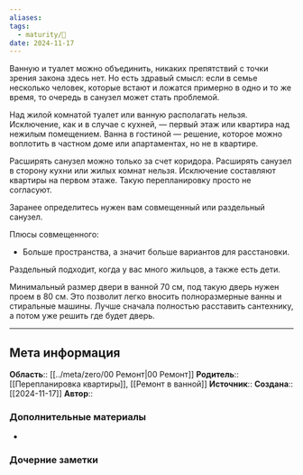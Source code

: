 ```yaml
---
aliases: 
tags:
  - maturity/🌱
date: 2024-11-17
---
```

Ванную и туалет можно объединить, никаких препятствий с точки зрения закона здесь нет. Но есть здравый смысл: если в семье несколько человек, которые встают и ложатся примерно в одно и то же время, то очередь в санузел может стать проблемой.

Над жилой комнатой туалет или ванную располагать нельзя. Исключение, как и в случае с кухней, — первый этаж или квартира над нежилым помещением. Ванна в гостиной — решение, которое можно воплотить в частном доме или апартаментах, но не в квартире.

Расширять санузел можно только за счет коридора. Расширять санузел в сторону кухни или жилых комнат нельзя. Исключение составляют квартиры на первом этаже. Такую перепланировку просто не согласуют.

Заранее определитесь нужен вам совмещенный или раздельный санузел.

Плюсы совмещенного:
- Больше пространства, а значит больше вариантов для расстановки.

Раздельный подходит, когда у вас много жильцов, а также есть дети.

Минимальный размер двери в ванной 70 см, под такую дверь нужен проем в 80 см. Это позволит легко вносить полноразмерные ванны и стиральные машины. Лучше сначала полностью расставить сантехнику, а потом уже решить где будет дверь.

***
## Мета информация
**Область**:: [[../meta/zero/00 Ремонт|00 Ремонт]]
**Родитель**:: [[Перепланировка квартиры]], [[Ремонт в ванной]]
**Источник**:: 
**Создана**:: [[2024-11-17]]
**Автор**:: 
### Дополнительные материалы
- 

### Дочерние заметки
<!-- QueryToSerialize: LIST FROM [[]] WHERE contains(Родитель, this.file.link) or contains(parents, this.file.link) -->

